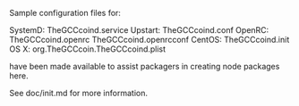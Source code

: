 Sample configuration files for:

SystemD: TheGCCcoind.service
Upstart: TheGCCcoind.conf
OpenRC:  TheGCCcoind.openrc
         TheGCCcoind.openrcconf
CentOS:  TheGCCcoind.init
OS X:    org.TheGCCcoin.TheGCCcoind.plist

have been made available to assist packagers in creating node packages here.

See doc/init.md for more information.
